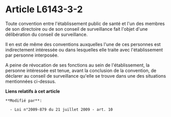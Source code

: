 # Article L6143-3-2

Toute convention entre l'établissement public de santé et l'un des membres de son directoire ou de son conseil de
surveillance fait l'objet d'une délibération du conseil de surveillance. 

Il en est de même des conventions auxquelles l'une de ces personnes est indirectement intéressée ou dans lesquelles elle
traite avec l'établissement par personne interposée. 

A peine de révocation de ses fonctions au sein de l'établissement, la personne intéressée est tenue, avant la conclusion de
la convention, de déclarer au conseil de surveillance qu'elle se trouve dans une des situations mentionnées ci-dessus.

**Liens relatifs à cet article**

	**Modifié par**:

	  - Loi n°2009-879 du 21 juillet 2009 - art. 10
